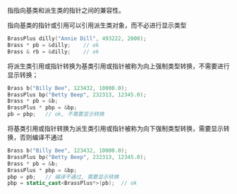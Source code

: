 指指向基类和派生类的指针之间的兼容性。

指向基类的指针或引用可以引用派生类对象，而不必进行显示类型

```C++
BrassPlus dilly("Annie Dill", 493222, 2000);
Brass * pb = &dilly;	// ok
Brass & rb = &dilly;	// ok
```

将派生类引用或指针转换为基类引用或指针被称为向上强制类型转换，不需要进行显示转换；

```C++
Brass b("Billy Bee", 123432, 10000.0);
BrassPlus bp("Betty Beep", 232313, 12345.0);
Brass * pb = &b;
BrassPlus * pbp = &bp;
pb = pbp;	// ok, 不需要显示转换
```

将基类引用或指针转换为派生类引用或指针被称为向下强制类型转换，需要显示转换，否则编译不通过

```C++
Brass b("Billy Bee", 123432, 10000.0);
BrassPlus bp("Betty Beep", 232313, 12345.0);
Brass * pb = &b;
BrassPlus * pbp = &bp;
pbp = pb;	// 编译不通过, 需要显示转换
pbp = static_cast<BrassPlus*>(pb);	// ok
```





